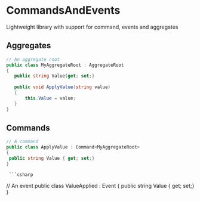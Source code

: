 # CommandsAndEvents
Lightweight library with support for command, events and aggregates

## Aggregates
 ```csharp
 // An aggregate root
 public class MyAggregateRoot : AggregateRoot
 {
	public string Value{get; set;}
	
	public void ApplyValue(string value)
	{
		this.Value = value;
	}
 }

  ```
  ## Commands
   ```csharp
 // A command
 public class ApplyValue : Command<MyAggregateRoot>
 {
	public string Value { get; set;}
 }

  ```

     ```csharp
 // An event
 public class ValueApplied : Event
 {
	public string Value { get; set;}
 }

  ```